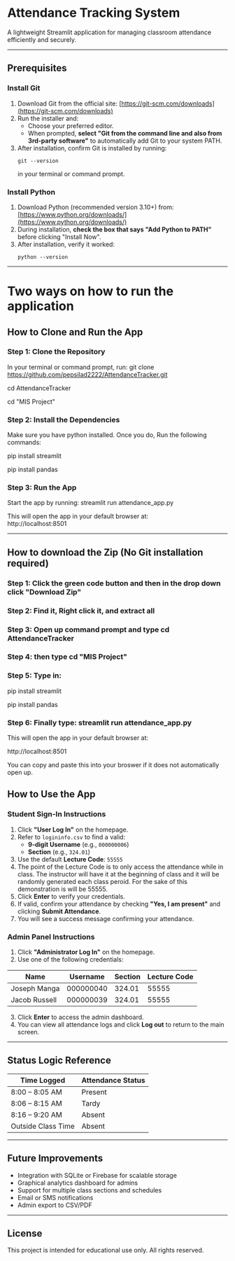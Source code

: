 # Attendance Tracking System

A lightweight Streamlit application for managing classroom attendance efficiently and securely.

---

## Prerequisites

### Install Git

1. Download Git from the official site: [https://git-scm.com/downloads](https://git-scm.com/downloads)  
2. Run the installer and:
   - Choose your preferred editor.
   - When prompted, **select "Git from the command line and also from 3rd-party software"** to automatically add Git to your system PATH.
3. After installation, confirm Git is installed by running:
   ```
   git --version
   ```
   in your terminal or command prompt.

### Install Python

1. Download Python (recommended version 3.10+) from: [https://www.python.org/downloads/](https://www.python.org/downloads/)
2. During installation, **check the box that says "Add Python to PATH"** before clicking "Install Now".
3. After installation, verify it worked:
   ```
   python --version
   ```


---
# Two ways on how to run the application

## How to Clone and Run the App

### Step 1: Clone the Repository
In your terminal or command prompt, run:
git clone https://github.com/pepsilad2222/AttendanceTracker.git  


cd AttendanceTracker

cd "MIS Project"

### Step 2: Install the Dependencies
Make sure you have python installed. Once you do,
Run the following commands:

pip install streamlit

pip install pandas

### Step 3: Run the App
Start the app by running:
streamlit run attendance_app.py

This will open the app in your default browser at:  
http://localhost:8501

---

## How to download the Zip (No Git installation required)

### Step 1: Click the green code button and then in the drop down click "Download Zip"

### Step 2: Find it, Right click it, and extract all

### Step 3: Open up command prompt and type cd AttendanceTracker

### Step 4: then type cd "MIS Project"

### Step 5: Type in:


pip install streamlit

pip install pandas

### Step 6: Finally type: streamlit run attendance_app.py


This will open the app in your default browser at:  


http://localhost:8501

You can copy and paste this into your broswer if it does not automatically open up.


## How to Use the App

###  Student Sign-In Instructions

1. Click **"User Log In"** on the homepage.
2. Refer to `logininfo.csv` to find a valid:
   - **9-digit Username** (e.g., `000000006`)
   - **Section** (e.g., `324.01`)
3. Use the default **Lecture Code**: `55555`
4. The point of the Lecture Code is to only access the attendance while in class. The instructor will have it at the beginning of class and it will be randomly generated each class peroid. For the sake of this demonstration is will be 55555.
5. Click **Enter** to verify your credentials.
6. If valid, confirm your attendance by checking **"Yes, I am present"** and clicking **Submit Attendance**.
7. You will see a success message confirming your attendance.

### Admin Panel Instructions

1. Click **"Administrator Log In"** on the homepage.
2. Use one of the following credentials:

| Name          | Username    | Section  | Lecture Code |
|---------------|-------------|----------|---------------|
| Joseph Manga  | 000000040   | 324.01   | 55555         |
| Jacob Russell | 000000039   | 324.01   | 55555         |

3. Click **Enter** to access the admin dashboard.
4. You can view all attendance logs and click **Log out** to return to the main screen.

---

## Status Logic Reference

| Time Logged        | Attendance Status |
|--------------------|-------------------|
| 8:00 – 8:05 AM     | Present           |
| 8:06 – 8:15 AM     | Tardy             |
| 8:16 – 9:20 AM     | Absent            |
| Outside Class Time | Absent            |

---

## Future Improvements

- Integration with SQLite or Firebase for scalable storage
- Graphical analytics dashboard for admins
- Support for multiple class sections and schedules
- Email or SMS notifications
- Admin export to CSV/PDF

---

## License

This project is intended for educational use only. All rights reserved.
